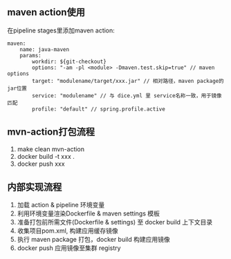 ## maven action使用

在pipeline stages里添加maven action:

```
maven:
    name: java-maven
    params:
        workdir: ${git-checkout}
        options: "-am -pl <module> -Dmaven.test.skip=true" // maven options
        target: "modulename/target/xxx.jar" // 相对路径，maven package的jar位置
        service: "modulename" // 与 dice.yml 里 service名称一致，用于镜像匹配
        profile: "default" // spring.profile.active
```

## mvn-action打包流程

1. make clean mvn-action
2. docker build -t xxx .
3. docker push xxx

## 内部实现流程

1. 加载 action & pipeline 环境变量
2. 利用环境变量渲染Dockerfile & maven settings 模板
3. 准备打包前所需文件(Dockerfile & settings) 至 docker build 上下文目录
4. 收集项目pom.xml, 构建应用缓存镜像
5. 执行 maven package 打包，docker build 构建应用镜像
6. docker push 应用镜像至集群 registry